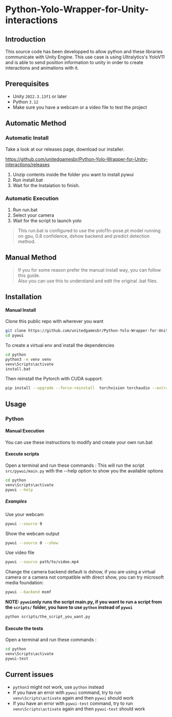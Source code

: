 # Python-Yolo-Wrapper-for-Unity-interactions

## Introduction
This source code has been developped to allow python and these libraries communicate with Unity Engine. This use case is using Ultralytics's YoloV11 and is able to send position information to unity in order to create interactions and animations with it.

## Prerequisites
- Unity `2022.3.13f1` or later
- Python `3.12` 
- Make sure you have a webcam or a video file to test the project


## Automatic Method
### Automatic Install 

Take a look at our releases page, download our installer.
 
https://github.com/unitedgamesbr/Python-Yolo-Wrapper-for-Unity-interactions/releases

1. Unzip contents inside the folder you want to install pywui
2. Run install.bat
3. Wait for the Instalation to finish.

### Automatic Execution 

1. Run run.bat   
2. Select your camera  
3. Wait for the script to launch yolo

>This run.bat is configured to use the yolo11n-pose.pt model running on gpu, 0.8 confidence, dshow backend and predict detection method.

## Manual Method  
>If you for some reason prefer the manual install way, you can follow this guide.  
>Also you can use this to understand and edit the original .bat files.

## Installation


#### Manual Install

Clone this public repo with wherever you want
```bash
git clone https://github.com/unitedgamesbr/Python-Yolo-Wrapper-for-Unity-interactions.git pywui
cd pywui
```

To create a virtual env and install the dependencies

```bash
cd python
python3 -m venv venv
venv\Scripts\activate
install.bat
```
Then reinstall the Pytorch with CUDA support:

```bash
pip install --upgrade --force-reinstall  torchvision torchaudio --extra-index-url https://download.pytorch.org/whl/cu118
```

## Usage

### Python
#### Manual Execution
You can use these instructions to modify and create your own run.bat  
  
#### Execute scripts
Open a terminal and run these commands :
This will run the script `src/pywui/main.py` with the --help option to show you the available options
```bash
cd python
venv\Scripts\activate
pywui --help
```

##### Examples
Use your webcam
```bash
pywui --source 0
```

Show the webcam output
```bash
pywui --source 0 --show
```

Use video file
```bash
pywui --source path/to/video.mp4
```

Change the camera backend
default is dshow, if you are using a virtual camera or a camera not compatible with direct show, you can try microsoft media foundation:  
```bash
pywui --backend msmf
```

**NOTE: `pywui`only runs the script main.py, if you want to run a script from the `scripts/` folder, you have to use `python` instead of `pywui`**
```bash 
python scripts/the_script_you_want.py
```

#### Execute the tests
Open a terminal and run these commands :
```bash
cd python
venv\Scripts\activate
pywui-test
```

## Current issues
- `python3` might not work, use `python` instead
- If you have an error with `pywui` command, try to run `venv\Scripts\activate` again and then `pywui` should work
- If you have an error with `pywui-test` command, try to run `venv\Scripts\activate` again and then `pywui-test` should work

